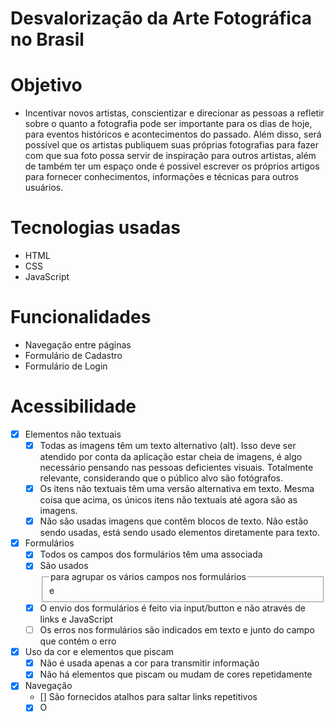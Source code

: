 # Desvalorização da Arte Fotográfica no Brasil

# Objetivo
* Incentivar novos artistas, conscientizar e direcionar as pessoas a refletir sobre o quanto a fotografia pode ser importante para os dias de hoje, para eventos históricos e acontecimentos do passado. Além disso, será possível que os artistas publiquem suas próprias fotografias para fazer com que sua foto possa servir de inspiração para outros artistas, além de também ter um espaço onde é possivel escrever os próprios artigos para fornecer conhecimentos, informações e técnicas para outros usuários.

# Tecnologias usadas
* HTML
* CSS
* JavaScript

# Funcionalidades
* Navegação entre páginas
* Formulário de Cadastro
* Formulário de Login

# Acessibilidade
- [x] Elementos não textuais
    - [x] Todas as imagens têm um texto alternativo (alt). Isso deve ser atendido por conta da aplicação estar cheia de imagens, é algo necessário pensando nas pessoas deficientes visuais. Totalmente relevante, considerando que o público alvo são fotógrafos.
    - [x] Os itens não textuais têm uma versão alternativa em texto. Mesma coisa que acima, os únicos itens não textuais até agora são as imagens.
    - [x] Não são usadas imagens que contêm blocos de texto. Não estão sendo usadas, está sendo usado elementos diretamente para texto.
- [x] Formulários
    - [x] Todos os campos dos formulários têm uma <label> associada
    - [x] São usados <fieldset> e <legend> para agrupar os vários campos nos formulários
    - [x] O envio dos formulários é feito via input/button e não através de links e JavaScript
    - [ ] Os erros nos formulários são indicados em texto e junto do campo que contém o erro
- [x] Uso da cor e elementos que piscam
    - [x] Não é usada apenas a cor para transmitir informação
    - [x] Não há elementos que piscam ou mudam de cores repetidamente
- [x] Navegação
    - [] São fornecidos atalhos para saltar links repetitivos
    - [x] O <title> das páginas é claro, direto e percetível e está intimamente relacionado com o conteúdo da mesma
    - [x] O site é navegável usando apenas o teclado
- [x] Semântica e Legibilidade
    - [x] O conteúdo está estruturado de forma semântica
    - [x] O idioma da página está indicado no HTML
    - [x] As tabelas têm headings <th> definidos
    - [x] O site funciona com as imagens desativadas
    - [x] O site é legível e navegável com o CSS desativado
    - [x] O site é legível aumentando o texto 2 vezes
